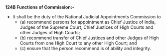 **124B Functions of Commission:-** 
- It shall be the duty of the National Judicial Appointments Commission to
	- (a) recommend persons for appointment as Chief Justice of India, Judges of the Supreme Court, Chief Justices of High Courts and other Judges of High Courts; 
	- (b) recommend transfer of Chief Justices and other Judges of High Courts from one High Court to any other High Court; and 
	- (c) ensure that the person recommend is of ability and integrity.